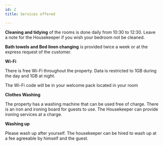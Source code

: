 ```yaml
---
id: 2
title: Services offered

---
```

**Cleaning and tidying** of the rooms is done daily from 10:30 to 12:30. Leave a note for the Housekeeper if you wish your bedroom not be cleaned.

**Bath towels and Bed linen changing** is provided twice a week or at the express request of the customer.

**Wi-Fi**

There is free Wi-Fi throughout the property. Data is restricted to 1GB during the day and 1GB at night.

The Wi-Fi code will be in your welcome pack located in your room

**Clothes Washing**

The property has a washing machine that can be used free of charge.  There is an iron and ironing board for guests to use.  The Housekeeper can provide ironing services at a charge. 

**Washing up**

Please wash up after yourself. The housekeeper can be hired to wash up at a fee agreeable by himself and the guest.
